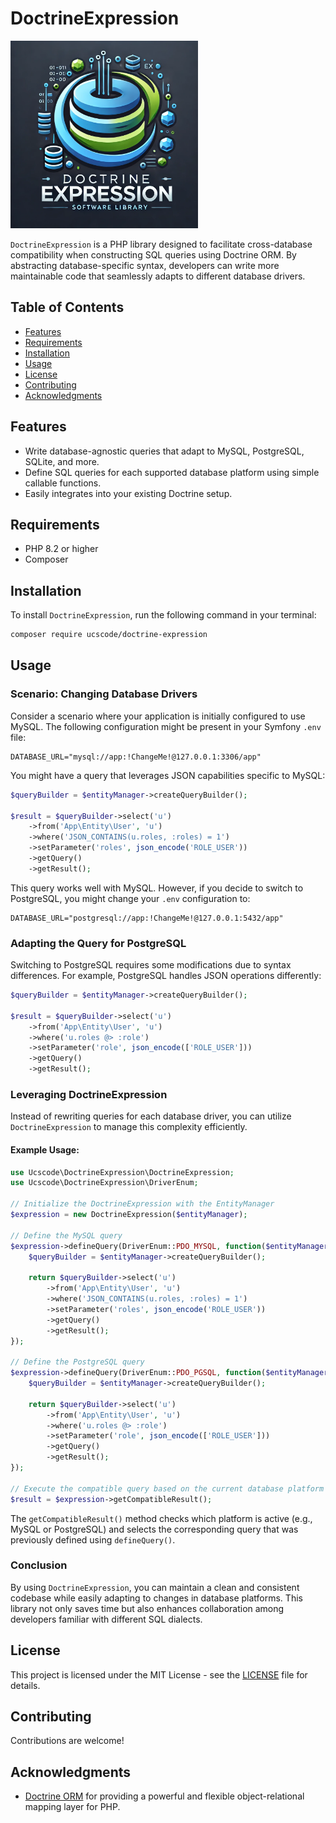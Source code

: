 # DoctrineExpression

<img src="./assets/design.webp" width="300"/>

`DoctrineExpression` is a PHP library designed to facilitate cross-database compatibility when constructing SQL queries using Doctrine ORM. By abstracting database-specific syntax, developers can write more maintainable code that seamlessly adapts to different database drivers.

## Table of Contents

- [Features](#features)
- [Requirements](#requirements)
- [Installation](#installation)
- [Usage](#usage)
- [License](#license)
- [Contributing](#contributing)
- [Acknowledgments](#acknowledgments)

## Features

- Write database-agnostic queries that adapt to MySQL, PostgreSQL, SQLite, and more.
- Define SQL queries for each supported database platform using simple callable functions.
- Easily integrates into your existing Doctrine setup.

## Requirements

- PHP 8.2 or higher
- Composer

## Installation

To install `DoctrineExpression`, run the following command in your terminal:

```bash
composer require ucscode/doctrine-expression
```

## Usage

### Scenario: Changing Database Drivers

Consider a scenario where your application is initially configured to use MySQL. The following configuration might be present in your Symfony `.env` file:

```dotenv
DATABASE_URL="mysql://app:!ChangeMe!@127.0.0.1:3306/app"
```

You might have a query that leverages JSON capabilities specific to MySQL:

```php
$queryBuilder = $entityManager->createQueryBuilder();

$result = $queryBuilder->select('u')
    ->from('App\Entity\User', 'u')
    ->where('JSON_CONTAINS(u.roles, :roles) = 1')
    ->setParameter('roles', json_encode('ROLE_USER'))
    ->getQuery()
    ->getResult();
```

This query works well with MySQL. However, if you decide to switch to PostgreSQL, you might change your `.env` configuration to:

```dotenv
DATABASE_URL="postgresql://app:!ChangeMe!@127.0.0.1:5432/app"
```

### Adapting the Query for PostgreSQL

Switching to PostgreSQL requires some modifications due to syntax differences. For example, PostgreSQL handles JSON operations differently:

```php
$queryBuilder = $entityManager->createQueryBuilder();

$result = $queryBuilder->select('u')
    ->from('App\Entity\User', 'u')
    ->where('u.roles @> :role')
    ->setParameter('role', json_encode(['ROLE_USER']))
    ->getQuery()
    ->getResult();
```

### Leveraging DoctrineExpression

Instead of rewriting queries for each database driver, you can utilize `DoctrineExpression` to manage this complexity efficiently.

#### Example Usage:

```php
use Ucscode\DoctrineExpression\DoctrineExpression;
use Ucscode\DoctrineExpression\DriverEnum;

// Initialize the DoctrineExpression with the EntityManager
$expression = new DoctrineExpression($entityManager);

// Define the MySQL query
$expression->defineQuery(DriverEnum::PDO_MYSQL, function($entityManager) {
    $queryBuilder = $entityManager->createQueryBuilder();

    return $queryBuilder->select('u')
        ->from('App\Entity\User', 'u')
        ->where('JSON_CONTAINS(u.roles, :roles) = 1')
        ->setParameter('roles', json_encode('ROLE_USER'))
        ->getQuery()
        ->getResult();
});

// Define the PostgreSQL query
$expression->defineQuery(DriverEnum::PDO_PGSQL, function($entityManager) {
    $queryBuilder = $entityManager->createQueryBuilder();

    return $queryBuilder->select('u')
        ->from('App\Entity\User', 'u')
        ->where('u.roles @> :role')
        ->setParameter('role', json_encode(['ROLE_USER']))
        ->getQuery()
        ->getResult();
});

// Execute the compatible query based on the current database platform
$result = $expression->getCompatibleResult();
```

The `getCompatibleResult()` method checks which platform is active (e.g., MySQL or PostgreSQL) and selects the corresponding query that was previously defined using `defineQuery()`.

### Conclusion

By using `DoctrineExpression`, you can maintain a clean and consistent codebase while easily adapting to changes in database platforms. This library not only saves time but also enhances collaboration among developers familiar with different SQL dialects.

## License

This project is licensed under the MIT License - see the [LICENSE](LICENSE) file for details.

## Contributing

Contributions are welcome!

## Acknowledgments

- [Doctrine ORM](https://github.com/doctrine/orm/) for providing a powerful and flexible object-relational mapping layer for PHP.

